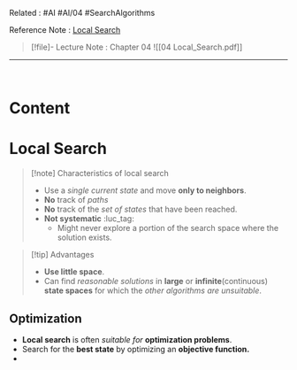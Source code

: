 Related : #AI #AI/04 #SearchAlgorithms 

Reference Note : [Local Search](file:///E:%5CAcademics%5CSEM%203%5CCS3613-Introduction%20to%20Artificial%20Intelligence%5CLecture%20note%5C04%20Local_Search.pdf)

> [!file]- Lecture Note : Chapter 04
> ![[04 Local_Search.pdf]]


---
<br>

# Content

# Local Search
> [!note] Characteristics of local search
> - Use a *single current state* and move **only to neighbors**.
> - **No** track of *paths*
> - **No** track of the *set of states* that have been reached.
> - **Not systematic** :luc_tag: 
> 	- Might never explore a portion of the search space where the solution exists.

> [!tip] Advantages
> - **Use little space**.
> - Can find *reasonable solutions* in **large** or **infinite**(continuous) **state spaces** for which the *other algorithms are unsuitable*.

## Optimization
- **Local search** is often *suitable for* **optimization problems**.
- Search for the **best state** by optimizing an **objective function.**
- 